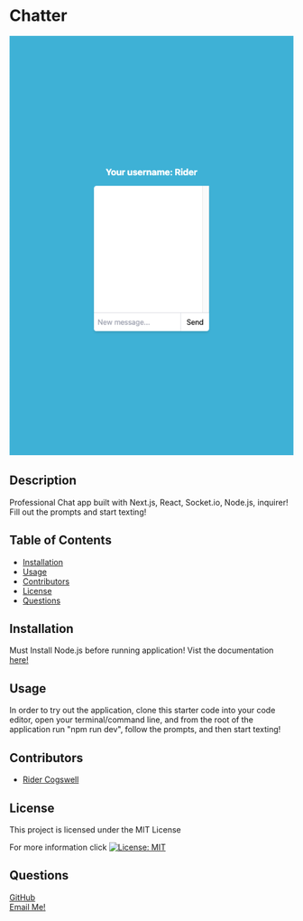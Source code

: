 # Chatter

[<img src="./public/Screen Shot 2022-09-16 at 12.52.48 AM.png">](https://chatterrr.vercel.app/)

## Description
Professional Chat app built with Next.js, React, Socket.io, Node.js, inquirer! Fill out the prompts and start texting!

## Table of Contents
  - [Installation](#installation)
  - [Usage](#usage)
  - [Contributors](#contributors)
  - [License](#license)
  - [Questions](#questions)

## Installation
Must Install Node.js before running application! Vist the documentation [here!](https://docs.npmjs.com/downloading-and-installing-node-js-and-npm)

## Usage
In order to try out the application, clone this starter code into your code editor, open your terminal/command line, and from the root of the application run "npm run dev", follow the prompts, and then start texting!

## Contributors
* [Rider Cogswell](https://github.com/RiderCogswell)


## License
  This project is licensed under the MIT License 

  For more information click [![License: MIT](https://img.shields.io/badge/License-MIT-yellow.svg)](https://opensource.org/licenses/MIT)

## Questions
[GitHub](https://github.com/RiderCogswell)  
[Email Me!](mailto:ridercogswell@gmail.com)
